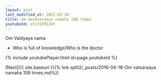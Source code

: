 ```yaml
---
layout: post
last_modified_at: 2021-03-30
title: om eeshvaraaya namaha 108 times
youtubeId: otitSTRIzDY
---
```

 
 
Om Vaidyaya nama 
 
 -  Who is full of knowledge/Who is the doctor 
 
  
 
  
 
 
 
 
 
 


{% include youtubePlayer.html id=page.youtubeId %}
 
[Next]({{ site.baseurl }}{% link  split2/_posts/2016-04-18-Om vatsaraaya namaha 108 times.md%})
 
